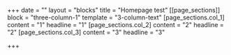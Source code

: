 +++
date = ""
layout = "blocks"
title = "Homepage test"
[[page_sections]]
block = "three-column-1"
template = "3-column-text"
[page_sections.col_1]
content = "1"
headline = "1"
[page_sections.col_2]
content = "2"
headline = "2"
[page_sections.col_3]
content = "3"
headline = "3"

+++
